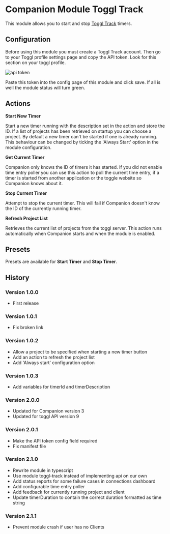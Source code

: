 # Companion Module Toggl Track

This module allows you to start and stop [Toggl Track](https://track.toggl.com/) timers.

## Configuration

Before using this module you must create a Toggl Track account. Then go to your Toggl profile settings page and copy the API token. Look for this section on your toggl profile.

![api token](api_token.png)

Paste this token into the config page of this module and click save. If all is well the module status will turn green.

## Actions

**Start New Timer**

Start a new timer running with the description set in the action and store the ID. If a list of projects has been retrieved on startup you can choose a project. By default a new timer can't be started if one is already running. This behaviour can be changed by ticking the 'Always Start' option in the module configuration.

**Get Current Timer**

Companion only knows the ID of timers it has started. If you did not enable time entry poller you can use this action to poll the current time entry, if a timer is started from another application or the toggle website so Companion knows about it.

**Stop Current Timer**

Attempt to stop the current timer. This will fail if Companion doesn't know the ID of the currently running timer.

**Refresh Project List**

Retrieves the current list of projects from the toggl server. This action runs automatically when Companion starts and when the module is enabled.

## Presets

Presets are available for **Start Timer** and **Stop Timer**.

## History

### Version 1.0.0

- First release

### Version 1.0.1

- Fix broken link

### Version 1.0.2

- Allow a project to be specified when starting a new timer button
- Add an action to refresh the project list
- Add 'Always start' configuration option

### Version 1.0.3

- Add variables for timerId and timerDescription

### Version 2.0.0

- Updated for Companion version 3
- Updated for toggl API version 9

### Version 2.0.1

- Make the API token config field required
- Fix manifest file

### Version 2.1.0

- Rewrite module in typescript
- Use module toggl-track instead of implementing api on our own
- Add status reports for some failure cases in connections dashboard
- Add configurable time entry poller
- Add feedback for currently running project and client
- Update timerDuration to contain the correct duration formatted as time string

### Version 2.1.1

- Prevent module crash if user has no Clients
